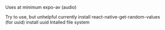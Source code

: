 Uses at minimum expo-av (audio)

Try to use, but unhelpful currently
install react-native-get-random-values (for uuid)
install uuid
Intalled file system
